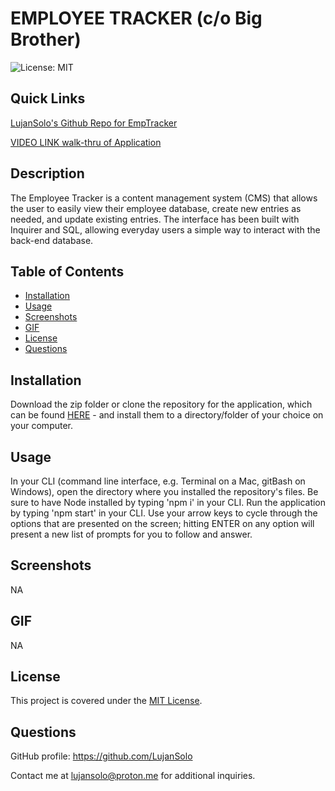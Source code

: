 
# EMPLOYEE TRACKER (c/o Big Brother)

![License: MIT](https://img.shields.io/badge/License-MIT-yellow.svg)

## Quick Links

[LujanSolo's Github Repo for EmpTracker](https://github.com/LujanSolo/employee-tracker)

[VIDEO LINK walk-thru of Application]()

## Description
  
The Employee Tracker is a content management system (CMS) that allows the user to easily view their employee database, create new entries as needed, and update existing entries. The interface has been built with Inquirer and SQL, allowing everyday users a simple way to interact with the back-end database.

## Table of Contents

- [Installation](#installation)
- [Usage](#usage)
- [Screenshots](#screenshots)
- [GIF](#gif)
- [License](#license)
- [Questions](#questions)

## Installation

Download the zip folder or clone the repository for the application, which can be found [HERE](https://github.com/LujanSolo/employee-tracker) - and install them to a directory/folder of your choice on your computer.

## Usage

In your CLI (command line interface, e.g. Terminal on a Mac, gitBash on Windows), open the directory where you installed the repository's files. Be sure to have Node installed by typing 'npm i' in your CLI. Run the application by typing 'npm start' in your CLI. Use your arrow keys to cycle through the options that are presented on the screen; hitting ENTER on any option will present a new list of prompts for you to follow and answer.

## Screenshots

NA

## GIF

NA

## License


This project is covered under the [MIT License](https://opensource.org/licenses/MIT).


## Questions

GitHub profile: https://github.com/LujanSolo

Contact me at lujansolo@proton.me for additional inquiries.

